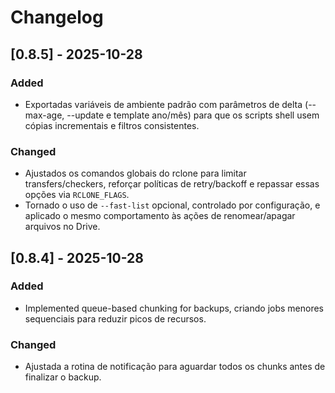 # Changelog

## [0.8.5] - 2025-10-28
### Added
- Exportadas variáveis de ambiente padrão com parâmetros de delta (--max-age, --update e template ano/mês) para que os scripts shell usem cópias incrementais e filtros consistentes.

### Changed
- Ajustados os comandos globais do rclone para limitar transfers/checkers, reforçar políticas de retry/backoff e repassar essas opções via `RCLONE_FLAGS`.
- Tornado o uso de `--fast-list` opcional, controlado por configuração, e aplicado o mesmo comportamento às ações de renomear/apagar arquivos no Drive.

## [0.8.4] - 2025-10-28
### Added
- Implemented queue-based chunking for backups, criando jobs menores sequenciais para reduzir picos de recursos.

### Changed
- Ajustada a rotina de notificação para aguardar todos os chunks antes de finalizar o backup.
